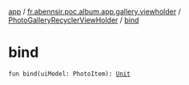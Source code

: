 [app](../../index.md) / [fr.abennsir.poc.album.app.gallery.viewholder](../index.md) / [PhotoGalleryRecyclerViewHolder](index.md) / [bind](./bind.md)

# bind

`fun bind(uiModel: PhotoItem): `[`Unit`](https://kotlinlang.org/api/latest/jvm/stdlib/kotlin/-unit/index.html)